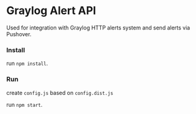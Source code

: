 # Graylog Alert API
Used for integration with Graylog HTTP alerts system and send alerts via Pushover.


### Install
run `npm install`.

### Run
create `config.js` based on `config.dist.js`

run `npm start`.